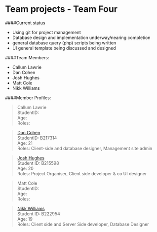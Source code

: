 Team projects - Team Four
==============

####Current status

* Using git for project management
* Database design and implementation underway/nearing completion
* general database query (php) scripts being written
* UI general template being discussed and designed

####Team Members:

* Callum Lawrie
* Dan Cohen
* Josh Hughes
* Matt Cole
* Nikk Williams

####Member Profiles:

> Callum Lawrie <br>
> StudentID: <br>
> Age: <br>
> Roles: <br>

> [Dan Cohen](/profile_pics/DC_profile.jpg) <br>
> StudentID: B217314<br>
> Age: 21<br>
> Roles: Client-side and database designer, Management site admin<br>

> [Josh Hughes](/profile_pics/JH_profile.jpg) <br>
> Student ID: B215598 <br>
> Age: 20 <br>
> Roles: Project Organiser, Client side developer & co UI designer

> Matt Cole <br>
> StudentID: <br>
> Age: <br>
> Roles: <br>

> [Nikk Williams](/profile_pics/NW_profile.jpg) <br>
> Student ID: B222954 <br>
> Age: 19 <br>
> Roles: Client side and Server Side developer, Database Designer

